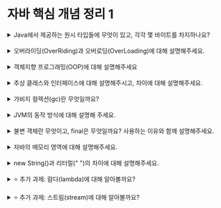 
# 자바 핵심 개념 정리 1
<details>
<summary>Java에서 제공하는 원시 타입들에 무엇이 있고, 각각 몇 바이트를 차지하나요?</summary>
<div markdown="1">
자바에서 제공하는 원시 타입은 정수형, 실수형, 문자형, 논리형이 있다. 
정수형 타입에는 byte, short, int, long이 있고 각각 byte는 1바이트, short는 2바이트, int는 4바이트, long은 8바이트를 차지한다. 
실수형 타입에는 float과 double이 있고 float은 4바이트, double은 8바이트이다. 
문자형 타입에는 2바이트를 차지하는 char가 있다. 논리형 타입에는 1바이트를 차지하는 boolean이 있다.
</div>
</details>
<br>

<details>
<summary>오버라이딩(OverRiding)과 오버로딩(OverLoading)에 대해 설명해주세요.</summary>
<div markdown="1">
오버라이딩과 오버로딩은 자바에서 다형성을 구현하는 방식이다.
오버라이딩(OverRiding)은 상위 클래스의 메서드를 하위 클래스에서 재정의하여 사용하는 것이다.
오버로딩(OverLoading)은 이름이 같은 메서드를 매개변수의 타입과 갯수에 따라 여러 개를 정의하는 것이다. 메서드를 호출할 때의 매개변수에 따라 맞는 메서드가 호출되는 방식이다.
</div>
</details>
<br>

<details>
<summary>객체지향 프로그래밍(OOP)에 대해 설명해주세요</summary>
<div markdown="1">
객체지향 프로그래밍은 현실 세계를 모델링하여 상태와 행동으로 구성된 객체를 만들어서 그 고유한 객체들간의 상호작용으로 프로그램을 만드는 접근법이다.

객체지향 프로그래밍의 핵심특징은 추상화(Abstraction),상속(Inheritance), 다형성(Polymorphism), 캡슐화(Encapsulation)이다.
(1)추상화
  핵심적인 부분만을 표현하기 위해 클래스들의 공통적인 특성(변수, 메서드)들을 묶어서 표현하는 것
(2)상속
  부모 클래스에 정의된 변수 및 메서드를 자식 클래스에서 상속받아 사용하는 것
(3)다형성
  클래스의 메서드 등을 다양한 형태로 표현하는 것
(4)캡슐화
  데이터와 코드를 외부에서는 알 수 없게 은닉하고, 메서드를 통해서만 사용이 가능하게 하는 것

객체지향 프로그래밍의 장점은 코드의 재사용이 용이하고 유지,보수가 쉽다는 점이다.
</div>
</details>
<br>

<details>
<summary>추상 클래스와 인터페이스에 대해 설명해주시고, 차이에 대해 설명해주세요.</summary>
<div markdown="1">
// 내용 입력
</div>
</details>
<br>

<details>
<summary>가비지 컬렉션(gc)란 무엇일까요?</summary>
<div markdown="1">
// 내용 입력
</div>
</details>
<br>

<details>
<summary>JVM의 동작 방식에 대해 설명해 주세요.</summary>
<div markdown="1">
// 내용 입력
</div>
</details>
<br>

<details>
<summary>불변 객체란 무엇이고, final은 무엇일까요? 사용하는 이유와 함께 설명해주세요.</summary>
<div markdown="1">
// 내용 입력
</div>
</details>
<br>

<details>
<summary>자바의 메모리 영역에 대해 설명해주세요.</summary>
<div markdown="1">
자바 프로그램이 실행되면 JVM(자바 가상 머신)은 OS로부터 메모리를 할당받고, 그 메모리를 용도에 따라서 여러 영역으로 나누어 관리한다.
자바의 메모리 공간은 크게 Method(Static) 영역, Stack 영역, Heap 영역으로 구분되고, 데이터 타입에 따라 각 영역에 할당된다.

Method(Static) 영역 : 멤버 변수(필드), 클래스 변수(Static 변수), 상수(final), 생성자(constructor)와 메소드(method)등을 저장하는 공간.
     - Method 영역에 있는 것은 어느 곳에서나 접근이 가능하다.
     - Method 영역은 프로그램의 시작부터 종료까지 메모리에 남아있다.

Stack 영역 : 메소드 내에서 정의하는 기본 자료형에 해당되는 지역변수와 매개변수 데이터 값이 저장되는 공간.
     - 메소드가 호출될 때 메모리에 할당되고 종료되면 메모리가 해제된다. 
     - LIFO(Last In First Out) 구조를 갖고 변수에 새로운 데이터가 할당되면 이전 데이터는 지워진다.

Heap 영역 : new 키워드로 생성되는 객체(인스턴스), 배열 등이 저장되는 공간으로 프로그램 상에서 데이터를 저장하기 위해 동적으로 할당하여 
     사용하는 영역.
     - Stack 영역과 다르게 보관되는 메모리가 호출이 끝나더라도 삭제 되지 않고 유지된다.
</div>
</details>
<br>

<details>
<summary>new String()과 리터럴(" ")의 차이에 대해 설명해주세요.</summary>
<div markdown="1">
new String()과 리터럴(" ") 두 가지 모두 String 객체를 생성하지만 저장되는 메모리 구조에 차이가 있다.

new String()은 new 키워드로 인스턴스를 생성하기 때문에 Heap 메모리 영역에 저장된다. new String()으로 같은 String 값을 가지는 객체를 여러 개 생성할 경우, Heap 영역에는 생성한 객체의 수만큼의 String값이 저장된다.

반면, 리터럴(" ")은 Heap 안에 있는 String Pool 영역에 저장된다. 리터럴로 생성된 같은 String 값을 가지는 객체들은 같은 주소값을 참조한다. 즉, 리터럴(" ")로 같은 String 값을 가지는 객체를 여러 개 생성할 경우, String Pool 영역의 한개의 String값을 여러 객체가 참조하는 것이다.
</div>
</details>
<br>

<details>
<summary>⭐️ 추가 과제: 람다(lambda)에 대해 알아볼까요?</summary>
<div markdown="1">
// 내용 입력
</div>
</details>
<br>

<details>
<summary>⭐️ 추가 과제: 스트림(stream)에 대해 알아볼까요?</summary>
<div markdown="1">
// 내용 입력
</div>
</details>
<br>
